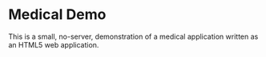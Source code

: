 Medical Demo
=================
This is a small, no-server, demonstration of a medical application written as an HTML5 web application.